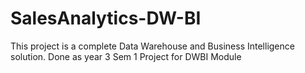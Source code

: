 # SalesAnalytics-DW-BI
This project is a complete Data Warehouse and Business Intelligence solution. Done as year 3 Sem 1 Project for DWBI Module
